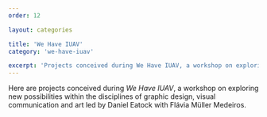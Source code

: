 ```yaml
---
order: 12

layout: categories

title: 'We Have IUAV'
category: 'we-have-iuav'

excerpt: 'Projects conceived during We Have IUAV, a workshop on exploring new possibilities within the disciplines of graphic design, visual communication and art led by Daniel Eatock with Flávia Müller Medeiros.'
---
```


Here are projects conceived during *We Have IUAV*, a workshop on exploring new possibilities within the disciplines of graphic design, visual communication and art led by Daniel Eatock with Flávia Müller Medeiros.